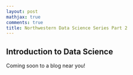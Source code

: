 ```yaml
---
layout: post
mathjax: true
comments: true
title: Northwestern Data Science Series Part 2
---
```

## Introduction to Data Science
Coming soon to a blog near you!
